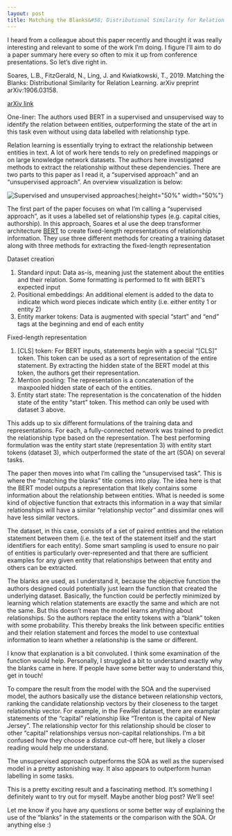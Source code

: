 ```yaml
---
layout: post
title: Matching the Blanks&#58; Distributional Similarity for Relation Learning
---
```


I heard from a colleague about this paper recently and thought it was really interesting and relevant to some of the work I’m doing.  I figure I’ll aim to do a paper summary here every so often to mix it up from conference presentations.  So let’s dive right in.

Soares, L.B., FitzGerald, N., Ling, J. and Kwiatkowski, T., 2019. Matching the Blanks: Distributional Similarity for Relation Learning. arXiv preprint arXiv:1906.03158.

[arXiv link](https://arxiv.org/abs/1906.03158)

One-liner: The authors used BERT in a supervised and unsupervised way to identify the relation between entities, outperforming the state of the art in this task even without using data labelled with relationship type.

Relation learning is essentially trying to extract the relationship between entities in text.  A lot of work here tends to rely on predefined mappings or on large knowledge network datasets.  The authors here investigated methods to extract the relationship without these dependencies.  There are two parts to this paper as I read it, a “supervised approach” and an “unsupervised approach”.  An overview visualization is below:

![Supervised and unsupervised approaches]({{site.url}}/assets/paper/matchingblanks_1.png){:height="50%" width="50%"}

The first part of the paper focuses on what I’m calling a “supervised approach”, as it uses a labelled set of relationship types (e.g. capital cities, authorship).  In this approach, Soares et al use the deep transformer architecture [BERT](https://arxiv.org/abs/1810.04805) to create fixed-length representations of relationship information.  They use three different methods for creating a training dataset along with three methods for extracting the fixed-length representation

Dataset creation
1.  Standard input: Data as-is, meaning just the statement about the entities and their relation.  Some formatting is performed to fit with BERT’s expected input
2. Positional embeddings: An additional element is added to the data to indicate which word pieces indicate which entity (i.e. either entity 1 or entity 2)
3. Entity marker tokens: Data is augmented with special “start” and “end” tags at the beginning and end of each entity

Fixed-length representation
1. \[CLS\] token: For BERT inputs, statements begin with a special “\[CLS\]” token.  This token can be used as a sort of representation of the entire statement.  By extracting the hidden state of the BERT model at this token, the authors get their representation.
2. Mention pooling: The representation is a concatenation of the maxpooled hidden state of each of the entities.  
3. Entity start state: The representation is the concatenation of the hidden state of the entity “start” token.  This method can only be used with dataset 3 above.

This adds up to six different formulations of the training data and representations.  For each, a fully-connected network was trained to predict the relationship type based on the representation.  The best performing formulation was the entity start state (representation 3) with entity start tokens (dataset 3), which outperformed the state of the art (SOA) on several tasks.  

The paper then moves into what I’m calling the “unsupervised task”.  This is where the “matching the blanks” title comes into play.  The idea here is that the BERT model outputs a representation that likely contains some information about the relationship between entities.  What is needed is some kind of objective function that extracts this information in a way that similar relationships will have a similar “relationship vector” and dissimilar ones will have less similar vectors.

The dataset, in this case, consists of a set of paired entities and the relation statement between them (i.e. the text of the statement itself and the start identifiers for each entity).  Some smart sampling is used to ensure no pair of entities is particularly over-represented and that there are sufficient examples for any given entity that relationships between that entity and others can be extracted.

The blanks are used, as I understand it, because the objective function the authors designed could potentially just learn the function that created the underlying dataset.  Basically, the function could be perfectly minimized by learning which relation statements are exactly the same and which are not the same.  But this doesn’t mean the model learns anything about relationships.  So the authors replace the entity tokens with a “blank” token with some probability.  This thereby breaks the link between specific entities and their relation statement and forces the model to use contextual information to learn whether a relationship is the same or different.

I know that explanation is a bit convoluted.  I think some examination of the function would help.  Personally, I struggled a bit to understand exactly why the blanks came in here.  If people have some better way to understand this, get in touch! 

To compare the result from the model with the SOA and the supervised model, the authors basically use the distance between relationship vectors, ranking the candidate relationship vectors by their closeness to the target relationship vector.  For example, in the FewRel dataset, there are examplar statements of the “capital” relationship like “Trenton is the capital of New Jersey”.  The relationship vector for this relationship should be closer to other “capital” relationships versus non-capital relationships.  I’m a bit confused how they choose a distance cut-off here, but likely a closer reading would help me understand.

The unsupervised approach outperforms the SOA as well as the supervised model in a pretty astonishing way.  It also appears to outperform human labelling in some tasks.

This is a pretty exciting result and a fascinating method.  It’s something I definitely want to try out for myself.  Maybe another blog post? We’ll see!

Let me know if you have any questions or some better way of explaining the use of the “blanks” in the statements or the comparison with the SOA.  Or anything else :)
